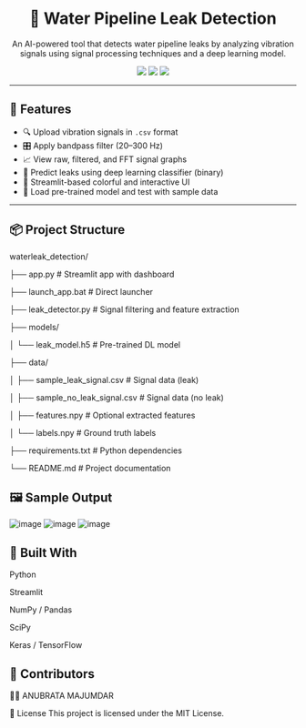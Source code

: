 <h1 align="center">🚰 Water Pipeline Leak Detection</h1>
<p align="center">
  An AI-powered tool that detects water pipeline leaks by analyzing vibration signals using signal processing techniques and a deep learning model.
</p>

<p align="center">
  <img src="https://img.shields.io/badge/Deep%20Learning-Keras-blue?style=for-the-badge"/>
  <img src="https://img.shields.io/badge/Signal%20Processing-FFT-yellow?style=for-the-badge"/>
  <img src="https://img.shields.io/badge/Streamlit-UI-red?style=for-the-badge"/>
</p>

---

## 🎯 Features

- 🔍 Upload vibration signals in `.csv` format
- 🎛️ Apply bandpass filter (20–300 Hz)
- 📈 View raw, filtered, and FFT signal graphs
- 🧠 Predict leaks using deep learning classifier (binary)
- 🌈 Streamlit-based colorful and interactive UI
- 💾 Load pre-trained model and test with sample data

---

## 📦 Project Structure


waterleak_detection/

├── app.py                     # Streamlit app with dashboard

├── launch_app.bat             # Direct launcher

├── leak_detector.py           # Signal filtering and feature extraction

├── models/

│   └── leak_model.h5          # Pre-trained DL model

├── data/

│   ├── sample_leak_signal.csv     # Signal data (leak)

│   ├── sample_no_leak_signal.csv # Signal data (no leak)

│   ├── features.npy               # Optional extracted features

│   └── labels.npy                # Ground truth labels

├── requirements.txt           # Python dependencies

└── README.md                  # Project documentation

   

## 🖼 Sample Output
![image](https://github.com/user-attachments/assets/f9f98b1e-b69b-43e8-8354-80eec59150e2)
![image](https://github.com/user-attachments/assets/19035a99-0703-4bed-839d-c8b3800f41a8)
![image](https://github.com/user-attachments/assets/4f65222e-3394-4969-825f-95a05eca2b98)

## 🧠 Built With

Python

Streamlit

NumPy / Pandas

SciPy

Keras / TensorFlow



## 🤝 Contributors

👨‍💻 ANUBRATA MAJUMDAR 


📃 License
This project is licensed under the MIT License.




